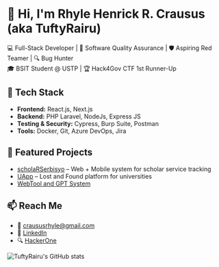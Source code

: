 # 👋 Hi, I'm Rhyle Henrick R. Crausus (aka TuftyRairu)

💻 Full-Stack Developer | 👾 Software Quality Assurance | 🛡️ Aspiring Red Teamer | 🔍 Bug Hunter  
🎓 BSIT Student @ USTP | 🏆 Hack4Gov CTF 1st Runner-Up

## 🔧 Tech Stack
- **Frontend:** React.js, Next.js
- **Backend:** PHP Laravel, NodeJs, Express JS
- **Testing & Security:** Cypress, Burp Suite, Postman
- **Tools:** Docker, Git, Azure DevOps, Jira

## 📂 Featured Projects
- [scholaRSerbisyo](https://github.com/orgs/scholaRSerbisyo/repositories) – Web + Mobile system for scholar service tracking
- [UApp](https://github.com/TuftyRairu/UApp) – Lost and Found platform for universities
- [WebTool and GPT System](https://github.com/TuftyRairu/WebtoolandGptSystem)

## 📫 Reach Me
- 📧 craususrhyle@gmail.com
- 🔗 [LinkedIn](https://www.linkedin.com/in/rhyle-henrick-crausus-181553253/)
- 🔍 [HackerOne](https://hackerone.com/tuftmist?type=user)

![TuftyRairu's GitHub stats](https://github-readme-stats.vercel.app/api?username=TuftyRairu&show_icons=true&theme=radical)
